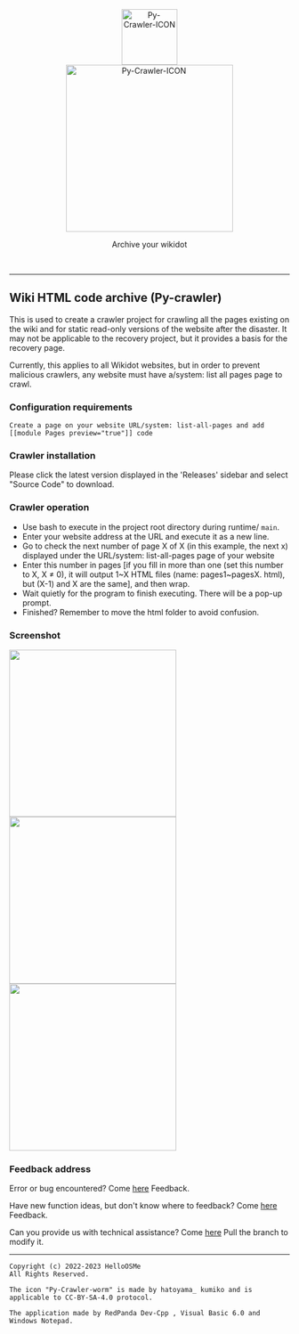 <div class="center" align="center">
  <a href="#">
    <img alt="Py-Crawler-ICON" src="https://helloosdisk.wikidot.com/local--files/file:github/Pyc" width="100px">
  </a><br/>
  <img alt="Py-Crawler-ICON" src="https://helloosdisk.wikidot.com/local--files/file:github/pyctext.png" width="300px">
  <p>Archive your wikidot</p>
  <img alt="" src="https://img.shields.io/github/license/HelloOSMe/Py-crawler">&nbsp;&nbsp;<img alt="" src="https://img.shields.io/github/v/release/HelloOSMe/Py-Crawler?include_prereleases">&nbsp;&nbsp;<img alt="" src="https://img.shields.io/github/stars/HelloOSMe/Py-crawler">
</div>

----------

## Wiki HTML code archive (Py-crawler)

This is used to create a crawler project for crawling all the pages existing on the wiki and for static read-only versions of the website after the disaster. It may not be applicable to the recovery project, but it provides a basis for the recovery page.

Currently, this applies to all Wikidot websites, but in order to prevent malicious crawlers, any website must have a/system: list all pages page to crawl.

### **Configuration requirements**
```
Create a page on your website URL/system: list-all-pages and add [[module Pages preview="true"]] code
```

### **Crawler installation**

Please click the latest version displayed in the 'Releases' sidebar and select "Source Code" to download.

### **Crawler operation**
* Use bash to execute in the project root directory during runtime/ `main`.
* Enter your website address at the URL and execute it as a new line.
* Go to check the next number of page X of X (in this example, the next x) displayed under the URL/system: list-all-pages page of your website
* Enter this number in pages [if you fill in more than one (set this number to X, X ≠ 0), it will output 1~X HTML files (name: pages1~pagesX. html), but (X-1) and X are the same], and then wrap.
* Wait quietly for the program to finish executing. There will be a pop-up prompt.
* Finished? Remember to move the html folder to avoid confusion.

### **Screenshot**
<img alt="" src="https://s1.ax1x.com/2023/02/20/pSXVpQJ.jpg" width="300px">  
<img alt="" src="https://s1.ax1x.com/2023/02/20/pSXExWF.jpg" width="300px">  
<img alt="" src="https://s1.ax1x.com/2023/02/20/pSXEzz4.jpg" width="300px">

### **Feedback address**

Error or bug encountered? Come [here](https://github.com/HelloOSMe/Py-crawler/issues) Feedback.

Have new function ideas, but don't know where to feedback? Come [here](https://github.com/HelloOSMe/Py-crawler/issues) Feedback.

Can you provide us with technical assistance? Come [here](https://github.com/HelloOSMe/Py-crawler/fork) Pull the branch to modify it.

----------

```
Copyright (c) 2022-2023 HelloOSMe
All Rights Reserved.

The icon "Py-Crawler-worm" is made by hatoyama_ kumiko and is applicable to CC-BY-SA-4.0 protocol.

The application made by RedPanda Dev-Cpp , Visual Basic 6.0 and Windows Notepad.
```
